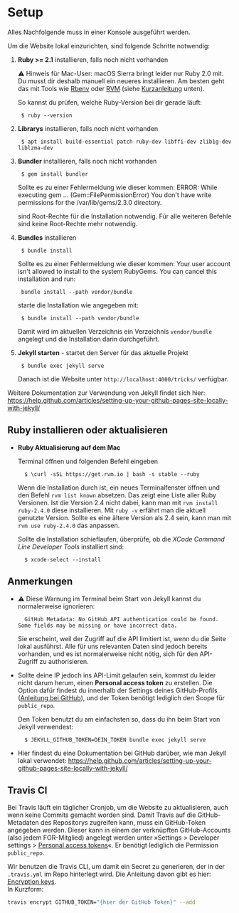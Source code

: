 # Setup

Alles Nachfolgende muss in einer Konsole ausgeführt werden.

Um die Website lokal einzurichten, sind folgende Schritte notwendig:

1. __Ruby >= 2.1__ installieren, falls noch nicht vorhanden

    ⚠️ Hinweis für Mac-User: macOS Sierra bringt leider nur Ruby 2.0 mit. Du musst dir deshalb manuell ein neueres installieren. Am besten geht das mit Tools wie [Rbenv](http://rbenv.org) oder [RVM](https://rvm.io) (siehe [Kurzanleitung](#ruby-installieren-oder-aktualisieren) unten).

    So kannst du prüfen, welche Ruby-Version bei dir gerade läuft:

        $ ruby --version


2. __Librarys__ installieren, falls noch nicht vorhanden

        $ apt install build-essential patch ruby-dev libffi-dev zlib1g-dev liblzma-dev

3. __Bundler__ installieren, falls noch nicht vorhanden

        $ gem install bundler

    Sollte es zu einer Fehlermeldung wie dieser kommen:
        ERROR:  While executing gem ... (Gem::FilePermissionError)
        You don't have write permissions for the /var/lib/gems/2.3.0 directory.

    sind Root-Rechte für die Installation notwendig.
    Für alle weiteren Befehle sind keine Root-Rechte mehr notwendig.

4. __Bundles__ installieren

        $ bundle install

    Sollte es zu einer Fehlermeldung wie dieser kommen:
        Your user account isn't allowed to install to the system RubyGems.
        You can cancel this installation and run:

        bundle install --path vendor/bundle

    starte die Installation wie angegeben mit:

        $ bundle install --path vendor/bundle

    Damit wird im aktuellen Verzeichnis ein Verzeichnis `vendor/bundle` angelegt und die Installation darin durchgeführt.

5. __Jekyll starten__ - startet den Server für das aktuelle Projekt

        $ bundle exec jekyll serve

    Danach ist die Website unter `http://localhost:4000/tricks/` verfügbar.

Weitere Dokumentation zur Verwendung von Jekyll findet sich hier: https://help.github.com/articles/setting-up-your-github-pages-site-locally-with-jekyll/

## Ruby installieren oder aktualisieren

- **Ruby Aktualisierung auf dem Mac**

    Terminal öffnen und folgenden Befehl eingeben

        $ \curl -sSL https://get.rvm.io | bash -s stable --ruby

    Wenn die Installation durch ist, ein neues Terminalfenster öffnen und den Befehl `rvm list known` absetzen. Das zeigt eine Liste aller Ruby Versionen. Ist die Version 2.4 nicht dabei, kann man mit `rvm install ruby-2.4.0` diese installieren. Mit `ruby -v` erfährt man die aktuell genutzte Version. Sollte es eine ältere Version als 2.4 sein, kann man mit `rvm use ruby-2.4.0` das anpassen.

    Sollte die Installation schieflaufen, überprüfe, ob die _XCode Command Line Developer Tools_ installiert sind:

        $ xcode-select --install

## Anmerkungen

* ⚠️ Diese Warnung im Terminal beim Start von Jekyll kannst du normalerweise ignorieren:

        GitHub Metadata: No GitHub API authentication could be found. Some fields may be missing or have incorrect data.

    Sie erscheint, weil der Zugriff auf die API limitiert ist, wenn du die Seite lokal ausführst. Alle für uns relevanten Daten sind jedoch bereits vorhanden, und es ist normalerweise nicht nötig, sich für den API-Zugriff zu authorisieren.

* Sollte deine IP jedoch ins API-Limit gelaufen sein, kommst du leider nicht darum herum, einen __Personal access token__ zu erstellen. Die Option dafür findest du innerhalb der Settings deines GitHub-Profils ([Anleitung bei GitHub](https://help.github.com/articles/creating-an-access-token-for-command-line-use/)), und der Token benötigt lediglich den Scope für `public_repo`.

    Den Token benutzt du am einfachsten so, dass du ihn beim Start von Jekyll verwendest:

        $ JEKYLL_GITHUB_TOKEN=DEIN_TOKEN bundle exec jekyll serve

* Hier findest du eine Dokumentation bei GitHub darüber, wie man Jekyll lokal verwendet: https://help.github.com/articles/setting-up-your-github-pages-site-locally-with-jekyll/

## Travis CI

Bei Travis läuft ein täglicher Cronjob, um die Website zu aktualisieren, auch wenn keine Commits gemacht worden sind. Damit Travis auf die GitHub-Metadaten des Repositorys zugreifen kann, muss ein GitHub-Token angegeben werden. Dieser kann in einem der verknüpften GitHub-Accounts (also jedem FOR-Mitglied) angelegt werden unter »Settings > Developer settings > [Personal access tokens](https://github.com/settings/tokens)«. Er benötigt lediglich die Permission `public_repo`.

Wir benutzen die Travis CLI, um damit ein Secret zu generieren, der in der `.travis.yml` im Repo hinterlegt wird. Die Anleitung davon gibt es hier: [Encryption keys](https://docs.travis-ci.com/user/encryption-keys).  
In Kurzform:

```bash
travis encrypt GITHUB_TOKEN="{hier der GitHub Token}" --add
```
